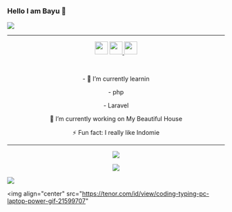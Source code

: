 ### Hello I am Bayu 👋 


<img align="center" src="https://cardivo.vercel.app/api?name=bayu&description=Hi,%20i%27m%20bayu%20and%20i%27m%20just%20a%20newbie%20programmer%0ANice%20to%20meet%20you%20%F0%9F%91%8B&image=https://avatars.githubusercontent.com/dmzby&usqp=CAU&backgroundColor=%23ecf0f1&instagram=@dmzby26&github=dmzby&pattern=ticTacToe&colorPattern=%23eaeaea&site=Regards%20by%20dmzby"/>

------

<p align='center'>
  <a href="https://wa.me/6281333097059"><img height="30" src="https://telegra.ph/file/74e742d63924a4b4cd625.jpg"></a>
  <a href="https://smkn5solo.sch.id"><img height="30" src="https://telegra.ph/file/e060e09151c3e49652078.jpg"</a>
  <a href="https://instagram.com/dmzby26"><img height="30" src="https://upload.wikimedia.org/wikipedia/commons/a/a5/Instagram_icon.png"></a>
</p>

</br>

<p align='center'>
- 🌱 I’m currently learnin
</p>
<p align='center'>
   - php
</p>
<p align='center'>
  - Laravel
</p>
<p align='center'>
🔭 I’m currently working on My Beautiful House
</p>
<p align='center'>
   ⚡ Fun fact: I really like Indomie
 </p>

 ------
<p align="center"><a href="https://github.com/dmzby"><img src="https://github-readme-stats.vercel.app/api?username=dmzby&show_icons=true&theme=light"></a></p>
<p align="center" width="100%">
  <a href="https://github.com/dmzby"><img src="https://github-readme-stats.vercel.app/api/top-langs?username=dmzby&show_icons=true&theme=light" /></a>
</p>

![](https://nirzak-streak-stats.vercel.app/?user=dmzby&theme=default&hide_border=false)<br/>


<img align="center" src="https://tenor.com/id/view/coding-typing-pc-laptop-power-gif-21599707"  

